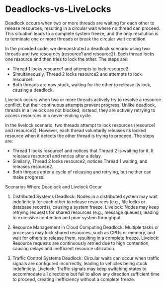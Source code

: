 # Deadlocks-vs-LiveLocks
Deadlock occurs when two or more threads are waiting for each other to release resources, resulting in a circular wait where no thread can proceed. This situation leads to a complete system freeze, and the only resolution is to terminate one or more threads or break the circular wait condition.

In the provided code, we demonstrated a deadlock scenario using two threads and two resources (resource1 and resource2). Each thread locks one resource and then tries to lock the other. The steps are:

- Thread 1 locks resource1 and attempts to lock resource2.
- Simultaneously, Thread 2 locks resource2 and attempts to lock resource1.
- Both threads are now stuck, waiting for the other to release its lock, causing a deadlock.

Livelock occurs when two or more threads actively try to resolve a resource conflict, but their continuous attempts prevent progress. Unlike deadlock, threads in a livelock are not blocked; instead, they are actively retrying to access resources in a never-ending cycle.

In the livelock scenario, two threads attempt to lock resources (resource1 and resource2). However, each thread voluntarily releases its locked resource when it detects the other thread is trying to proceed. The steps are:

- Thread 1 locks resource1 and notices that Thread 2 is waiting for it. It releases resource1 and retries after a delay.
- Similarly, Thread 2 locks resource2, notices Thread 1 waiting, and releases resource2.
- Both threads enter a cycle of releasing and retrying, but neither can make progress.

Scenarios Where Deadlock and Livelock Occur

1. Distributed Systems
Deadlock: Nodes in a distributed system may wait indefinitely for each other to release resources (e.g., file locks or database records), causing a system freeze.
Livelock: Nodes may keep retrying requests for shared resources (e.g., message queues), leading to excessive contention and poor system throughput.

2. Resource Management in Cloud Computing
Deadlock: Multiple tasks or processes may lock shared resources, such as CPUs or memory, and wait for others to release them, resulting in a complete freeze.
Livelock: Resource requests are continuously retried due to high contention, causing delays and inefficient resource utilization.

3. Traffic Control Systems
Deadlock: Circular waits can occur when traffic signals are configured incorrectly, leading to vehicles being stuck indefinitely.
Livelock: Traffic signals may keep switching states to accommodate all directions but fail to allow any direction sufficient time to proceed, creating inefficiency without a complete freeze.
